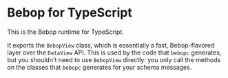 # Bebop for TypeScript

This is the Bebop runtime for TypeScript.

It exports the `BebopView` class, which is essentially a fast, Bebop-flavored layer over the `DataView` API. This is used by the code that `bebopc` generates, but you shouldn't need to use `BebopView` directly: you only call the methods on the classes that `bebopc` generates for your schema messages.
